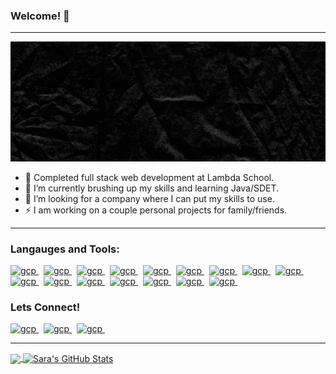 ### Welcome! 👋

---

![cover](https://github.com/cearc-sara/cearc-sara/blob/main/images/coverPhoto.gif)

- 🔭 Completed full stack web development at Lambda School. 
- 🌱 I’m currently brushing up my skills and learning Java/SDET.  
- 👯 I’m looking for a company where I can put my skills to use.
- ⚡ I am working on a couple personal projects for family/friends. 

---

### Langauges and Tools: 
<p align="left"> 
   <a href="https://nodejs.org/en/" target="_blank"> <img src="https://www.vectorlogo.zone/logos/nodejs/nodejs-icon.svg" alt="gcp" width="40" height="40"/> </a>  </a>  &nbsp
   <a href="https://reactjs.org/" target="_blank"> <img src="https://www.vectorlogo.zone/logos/reactjs/reactjs-icon.svg" alt="gcp" width="40" height="40"/> </a>  </a>&nbsp
   <a href="https://html.com/html5/" target="_blank"> <img src="https://www.vectorlogo.zone/logos/w3_html5/w3_html5-icon.svg" alt="gcp" width="40" height="40"/> </a>  </a>&nbsp
   <a href="https://www.javascript.com/" target="_blank"> <img src="https://www.vectorlogo.zone/logos/javascript/javascript-icon.svg" alt="gcp" width="40" height="40"/> </a>  </a>&nbsp
   <a href="https://www.java.com/" target="_blank"> <img src="https://www.vectorlogo.zone/logos/java/java-icon.svg" alt="gcp" width="40" height="40"/> </a>  </a>&nbsp
   <a href="https://www.mysql.com/" target="_blank"> <img src="https://www.vectorlogo.zone/logos/mysql/mysql-icon.svg" alt="gcp" width="40" height="40"/> </a>  </a>&nbsp
   <a href="http://expressjs.com/" target="_blank"> <img src="https://www.vectorlogo.zone/logos/expressjs/expressjs-icon.svg" alt="gcp" width="40" height="40"/> </a>  </a>&nbsp
   <a href="https://www.python.org/" target="_blank"> <img src="https://www.vectorlogo.zone/logos/python/python-icon.svg" alt="gcp" width="40" height="40"/> </a>  </a>&nbsp
   <a href="https://git-scm.com/" target="_blank"> <img src="https://www.vectorlogo.zone/logos/git-scm/git-scm-icon.svg" alt="gcp" width="40" height="40"/> </a>  </a>&nbsp
   <a href="https://github.com/cearc-sara" target="_blank"> <img src="https://www.vectorlogo.zone/logos/github/github-icon.svg" alt="gcp" width="40" height="40"/> </a>  </a>&nbsp
   <a href="https://visualstudio.microsoft.com/" target="_blank"> <img src="https://www.vectorlogo.zone/logos/visualstudio_code/visualstudio_code-icon.svg" alt="gcp" width="40" height="40"/> </a>  </a>&nbsp
   <a href="https://www.heroku.com/" target="_blank"> <img src="https://www.vectorlogo.zone/logos/heroku/heroku-icon.svg" alt="gcp" width="40" height="40"/> </a>  </a>&nbsp
   <a href="https://www.netlify.com/" target="_blank"> <img src="https://www.vectorlogo.zone/logos/netlify/netlify-icon.svg" alt="gcp" width="40" height="40"/> </a>  </a>&nbsp
   <a href="https://www.postman.com/" target="_blank"> <img src="https://www.vectorlogo.zone/logos/getpostman/getpostman-icon.svg" alt="gcp" width="40" height="40"/> </a>  </a>&nbsp
   <a href="https://aws.amazon.com/free/?trk=ps_a134p000006pkmzAAA&trkCampaign=acq_paid_search_brand&sc_channel=ps&sc_campaign=acquisition_US&sc_publisher=Bing&sc_category=core-main&sc_country=US&sc_geo=NAMER&sc_outcome=acq&sc_detail=aws&sc_content=Brand_Core_aws_e&sc_matchtype=e&sc_segment=&sc_medium=ACQ-P|PS-BI|Brand|Desktop|SU|Core-Main|Core|US|EN|Text&s_kwcid=AL!4422!10!71056092058919!71056537922248&s_kwcid=AL!4422!10!71056092058919!71056537922248&ef_id=0fc61cc14b6519da82c07c93d1f6d155:G:s&all-free-tier.sort-by=item.additionalFields.SortRank&all-free-tier.sort-order=asc" target="_blank"> <img src="https://www.vectorlogo.zone/logos/amazon_aws/amazon_aws-icon.svg" alt="gcp" width="40" height="40"/> </a>  </a>&nbsp
    <a href="https://repl.it/@deynnaris" target="_blank"> <img src="https://www.vectorlogo.zone/logos/replit/replit-icon.svg" alt="gcp" width="40" height="40"/> </a>  </a>&nbsp
   
   </p>

### Lets Connect!
<p align="left">
<a href="https://twitter.com/CearcSara/" target="_blank"> <img src="https://www.vectorlogo.zone/logos/twitter/twitter-official.svg" alt="gcp" width="40" height="40"/> </a>  </a>&nbsp
<a href="https://www.linkedin.com/in/sara-cearc/" target="_blank"> <img src="https://www.vectorlogo.zone/logos/linkedin/linkedin-icon.svg" alt="gcp" width="40" height="40"/> </a>  </a>&nbsp
<a href="mailto:scearc930@gmail.com" target="_blank"> <img src="https://www.vectorlogo.zone/logos/gmail/gmail-icon.svg" alt="gcp" width="40" height="40"/> </a>  </a>&nbsp
</p>


<hr/>
<a href="https://github.com/cearc-sara/cearc-sara">

  <img align="center" src="https://github-readme-stats.vercel.app/api/top-langs/?username=cearc-sara&hide=java,html&title_color=CE33FF&text_color=c9cacc&icon_color=2bbc8a&bg_color=1d1f21" />
</a>

<a href="https://github.com/cearc-sara/cearc-sara">
  <img align="center" src="https://github-readme-stats.vercel.app/api?username=cearc-sara&show_icons=true&line_height=27&count_private=true&title_color=CE33FF&text_color=c9cacc&icon_color=2bbc8a&bg_color=1d1f21" alt="Sara's GitHub Stats" />
</a>

